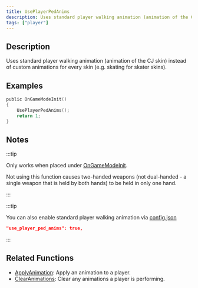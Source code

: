 ```yaml
---
title: UsePlayerPedAnims
description: Uses standard player walking animation (animation of the CJ skin) instead of custom animations for every skin (e.g. skating for skater skins).
tags: ["player"]
---
```


## Description

Uses standard player walking animation (animation of the CJ skin) instead of custom animations for every skin (e.g. skating for skater skins).

## Examples

```c
public OnGameModeInit()
{
    UsePlayerPedAnims();
    return 1;
}
```

## Notes

:::tip

Only works when placed under [OnGameModeInit](../callbacks/OnGameModeInit).

Not using this function causes two-handed weapons (not dual-handed - a single weapon that is held by both hands) to be held in only one hand.

:::

:::tip

You can also enable standard player walking animation via [config.json](../../server/config.json)

```json
"use_player_ped_anims": true,
```

:::

## Related Functions

- [ApplyAnimation](ApplyAnimation): Apply an animation to a player.
- [ClearAnimations](ClearAnimations): Clear any animations a player is performing.
